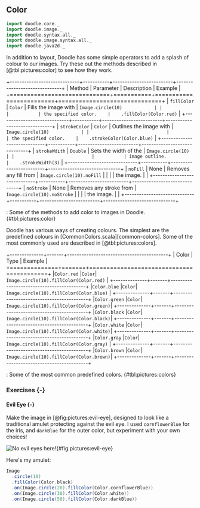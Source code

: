 ## Color

```scala mdoc:invisible
import doodle.core._
import doodle.image._
import doodle.syntax.all._
import doodle.image.syntax.all._
import doodle.java2d._
```

In addition to layout, Doodle has some simple operators to add a splash of colour to our images. Try these out the methods described in [@tbl:pictures:color] to see how they work.

+-----------------------------+-----------+-------------------------+------------------------------+
| Method                      | Parameter | Description             | Example                      |
+=============================+===========+=========================+==============================+
| `fillColor`                 | `Color`   | Fills the image with    | `Image.circle(10)            |
|                             |           | the specified color.    |    .fillColor(Color.red)`    |
+-----------------------------+-----------+-------------------------+------------------------------+
| `strokeColor`               | `Color`   | Outlines the image with | `Image.circle(10)            |
|                             |           | the specified color.    |    .strokeColor(Color.blue)` |
+-----------------------------+-----------+-------------------------+------------------------------+
| `strokeWdith`               | `Double`  | Sets the width of the   | `Image.circle(10)            |
|                             |           | image outline.          |    .strokeWidth(3)`          |
+-----------------------------+-----------+-------------------------+------------------------------+
| `noFill`                    | None      | Removes any fill from   | `Image.circle(10).noFill`    |
|                             |           | the image.              |                              |
+-----------------------------+-----------+-------------------------+------------------------------+
| `noStroke`                  | None      | Removes any stroke from | `Image.circle(10).noStroke`  |
|                             |           | the image.              |                              | 
+-----------------------------+-----------+-------------------------+------------------------------+

: Some of the methods to add color to images in Doodle. {#tbl:pictures:color}

Doodle has various ways of creating colours.
The simplest are the predefined colours in [CommonColors.scala][common-colors].
Some of the most commonly used are described in [@tbl:pictures:colors].

+--------------+-------+------------------------------------------+
| Color        | Type  | Example                                  |
+==============+=======+==========================================+
|`Color.red`   |`Color`| `Image.circle(10).fillColor(Color.red)`  |
+--------------+-------+------------------------------------------+
|`Color.blue`  |`Color`| `Image.circle(10).fillColor(Color.blue)` |
+--------------+-------+------------------------------------------+
|`Color.green` |`Color`| `Image.circle(10).fillColor(Color.green)`|
+--------------+-------+------------------------------------------+
|`Color.black` |`Color`| `Image.circle(10).fillColor(Color.black)`|
+--------------+-------+------------------------------------------+
|`Color.white` |`Color`| `Image.circle(10).fillColor(Color.white)`|
+--------------+-------+------------------------------------------+
|`Color.gray`  |`Color`| `Image.circle(10).fillColor(Color.gray)` |
+--------------+-------+------------------------------------------+
|`Color.brown` |`Color`| `Image.circle(10).fillColor(Color.brown)`|
+--------------+-------+------------------------------------------+

: Some of the most common predefined colors. {#tbl:pictures:colors}

### Exercises {-}

#### Evil Eye {-}

Make the image in [@fig:pictures:evil-eye], designed to look like a traditional amulet protecting against the evil eye. I used `cornflowerBlue` for the iris, and `darkBlue` for the outer color, but experiment with your own choices!

![No evil eyes here!](src/pages/pictures/evil-eye.pdf+svg){#fig:pictures:evil-eye}

<div class="solution">
Here's my amulet:

```scala mdoc
Image
  .circle(10)
  .fillColor(Color.black)
  .on(Image.circle(20).fillColor(Color.cornflowerBlue))
  .on(Image.circle(30).fillColor(Color.white))
  .on(Image.circle(50).fillColor(Color.darkBlue))
```
</div>
